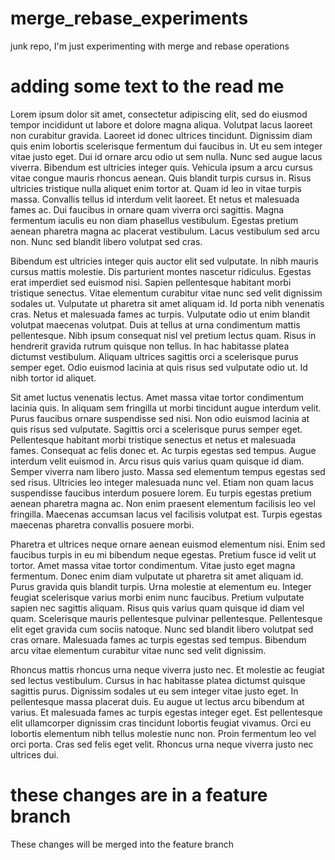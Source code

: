 # merge_rebase_experiments
junk repo, I'm just experimenting with merge and rebase operations

# adding some text to the read me
Lorem ipsum dolor sit amet, consectetur adipiscing elit, sed do eiusmod tempor incididunt ut labore et dolore magna aliqua. Volutpat lacus laoreet non curabitur gravida. Laoreet id donec ultrices tincidunt. Dignissim diam quis enim lobortis scelerisque fermentum dui faucibus in. Ut eu sem integer vitae justo eget. Dui id ornare arcu odio ut sem nulla. Nunc sed augue lacus viverra. Bibendum est ultricies integer quis. Vehicula ipsum a arcu cursus vitae congue mauris rhoncus aenean. Quis blandit turpis cursus in. Risus ultricies tristique nulla aliquet enim tortor at. Quam id leo in vitae turpis massa. Convallis tellus id interdum velit laoreet. Et netus et malesuada fames ac. Dui faucibus in ornare quam viverra orci sagittis. Magna fermentum iaculis eu non diam phasellus vestibulum. Egestas pretium aenean pharetra magna ac placerat vestibulum. Lacus vestibulum sed arcu non. Nunc sed blandit libero volutpat sed cras.

Bibendum est ultricies integer quis auctor elit sed vulputate. In nibh mauris cursus mattis molestie. Dis parturient montes nascetur ridiculus. Egestas erat imperdiet sed euismod nisi. Sapien pellentesque habitant morbi tristique senectus. Vitae elementum curabitur vitae nunc sed velit dignissim sodales ut. Vulputate ut pharetra sit amet aliquam id. Id porta nibh venenatis cras. Netus et malesuada fames ac turpis. Vulputate odio ut enim blandit volutpat maecenas volutpat. Duis at tellus at urna condimentum mattis pellentesque. Nibh ipsum consequat nisl vel pretium lectus quam. Risus in hendrerit gravida rutrum quisque non tellus. In hac habitasse platea dictumst vestibulum. Aliquam ultrices sagittis orci a scelerisque purus semper eget. Odio euismod lacinia at quis risus sed vulputate odio ut. Id nibh tortor id aliquet.

Sit amet luctus venenatis lectus. Amet massa vitae tortor condimentum lacinia quis. In aliquam sem fringilla ut morbi tincidunt augue interdum velit. Purus faucibus ornare suspendisse sed nisi. Non odio euismod lacinia at quis risus sed vulputate. Sagittis orci a scelerisque purus semper eget. Pellentesque habitant morbi tristique senectus et netus et malesuada fames. Consequat ac felis donec et. Ac turpis egestas sed tempus. Augue interdum velit euismod in. Arcu risus quis varius quam quisque id diam. Semper viverra nam libero justo. Massa sed elementum tempus egestas sed sed risus. Ultricies leo integer malesuada nunc vel. Etiam non quam lacus suspendisse faucibus interdum posuere lorem. Eu turpis egestas pretium aenean pharetra magna ac. Non enim praesent elementum facilisis leo vel fringilla. Maecenas accumsan lacus vel facilisis volutpat est. Turpis egestas maecenas pharetra convallis posuere morbi.

Pharetra et ultrices neque ornare aenean euismod elementum nisi. Enim sed faucibus turpis in eu mi bibendum neque egestas. Pretium fusce id velit ut tortor. Amet massa vitae tortor condimentum. Vitae justo eget magna fermentum. Donec enim diam vulputate ut pharetra sit amet aliquam id. Purus gravida quis blandit turpis. Urna molestie at elementum eu. Integer feugiat scelerisque varius morbi enim nunc faucibus. Pretium vulputate sapien nec sagittis aliquam. Risus quis varius quam quisque id diam vel quam. Scelerisque mauris pellentesque pulvinar pellentesque. Pellentesque elit eget gravida cum sociis natoque. Nunc sed blandit libero volutpat sed cras ornare. Malesuada fames ac turpis egestas sed tempus. Bibendum arcu vitae elementum curabitur vitae nunc sed velit dignissim.

Rhoncus mattis rhoncus urna neque viverra justo nec. Et molestie ac feugiat sed lectus vestibulum. Cursus in hac habitasse platea dictumst quisque sagittis purus. Dignissim sodales ut eu sem integer vitae justo eget. In pellentesque massa placerat duis. Eu augue ut lectus arcu bibendum at varius. Et malesuada fames ac turpis egestas integer eget. Est pellentesque elit ullamcorper dignissim cras tincidunt lobortis feugiat vivamus. Orci eu lobortis elementum nibh tellus molestie nunc non. Proin fermentum leo vel orci porta. Cras sed felis eget velit. Rhoncus urna neque viverra justo nec ultrices dui.

# these changes are in a feature branch
These changes will be merged into the feature branch
